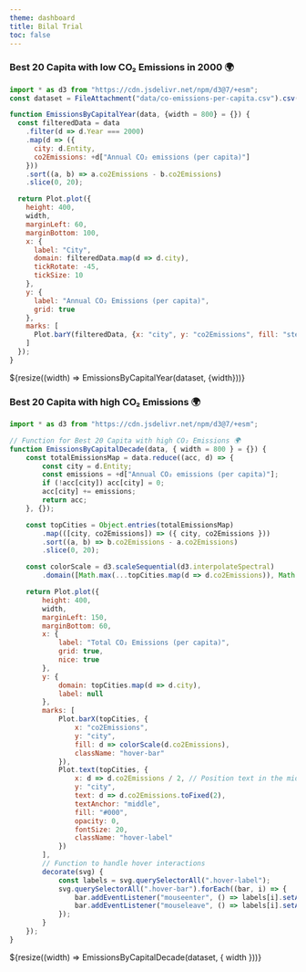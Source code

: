 ```yaml
---
theme: dashboard
title: Bilal Trial
toc: false
---
```


### Best 20 Capita with low CO₂ Emissions in 2000 🌍

<!-- Load and transform the data -->
```js
import * as d3 from "https://cdn.jsdelivr.net/npm/d3@7/+esm";
const dataset = FileAttachment("data/co-emissions-per-capita.csv").csv({typed: true});
```

<!-- BarPlot that show the emission and the country in one year -->

```js
function EmissionsByCapitalYear(data, {width = 800} = {}) { 
  const filteredData = data
    .filter(d => d.Year === 2000)
    .map(d => ({
      city: d.Entity,
      co2Emissions: +d["Annual CO₂ emissions (per capita)"]
    }))
    .sort((a, b) => a.co2Emissions - b.co2Emissions)
    .slice(0, 20);

  return Plot.plot({
    height: 400,
    width,
    marginLeft: 60,
    marginBottom: 100,
    x: {
      label: "City",
      domain: filteredData.map(d => d.city),
      tickRotate: -45,
      tickSize: 10 
    },
    y: {
      label: "Annual CO₂ Emissions (per capita)",
      grid: true
    },
    marks: [
      Plot.barY(filteredData, {x: "city", y: "co2Emissions", fill: "steelblue"})
    ]
  });
}

```

<div class="grid grid-cols-1"> 
  <div class="card"> ${resize((width) => EmissionsByCapitalYear(dataset, {width}))} </div> 
</div>




<!-- BarPlot that show the emission and the country in one decade -->


<!-- BarPlot that show the emission and the country with high emission -->

### Best 20 Capita with high CO₂ Emissions 🌍

```js
import * as d3 from "https://cdn.jsdelivr.net/npm/d3@7/+esm";

// Function for Best 20 Capita with high CO₂ Emissions 🌍
function EmissionsByCapitalDecade(data, { width = 800 } = {}) {
    const totalEmissionsMap = data.reduce((acc, d) => {
        const city = d.Entity;
        const emissions = +d["Annual CO₂ emissions (per capita)"];
        if (!acc[city]) acc[city] = 0;
        acc[city] += emissions;
        return acc;
    }, {});

    const topCities = Object.entries(totalEmissionsMap)
        .map(([city, co2Emissions]) => ({ city, co2Emissions }))
        .sort((a, b) => b.co2Emissions - a.co2Emissions)
        .slice(0, 20);

    const colorScale = d3.scaleSequential(d3.interpolateSpectral)
        .domain([Math.max(...topCities.map(d => d.co2Emissions)), Math.min(...topCities.map(d => d.co2Emissions))]);

    return Plot.plot({
        height: 400,
        width,
        marginLeft: 150,
        marginBottom: 60,
        x: {
            label: "Total CO₂ Emissions (per capita)",
            grid: true,
            nice: true
        },
        y: {
            domain: topCities.map(d => d.city),
            label: null
        },
        marks: [
            Plot.barX(topCities, {
                x: "co2Emissions",
                y: "city",
                fill: d => colorScale(d.co2Emissions),
                className: "hover-bar"
            }),
            Plot.text(topCities, {
                x: d => d.co2Emissions / 2, // Position text in the middle of the bar
                y: "city",
                text: d => d.co2Emissions.toFixed(2),
                textAnchor: "middle",
                fill: "#000",
                opacity: 0,
                fontSize: 20,
                className: "hover-label"
            })
        ],
        // Function to handle hover interactions
        decorate(svg) {
            const labels = svg.querySelectorAll(".hover-label");
            svg.querySelectorAll(".hover-bar").forEach((bar, i) => {
                bar.addEventListener("mouseenter", () => labels[i].setAttribute("opacity", 1)); // Show text on hover
                bar.addEventListener("mouseleave", () => labels[i].setAttribute("opacity", 0)); // Hide text on mouse out
            });
        }
    });
}

```

<div class="grid grid-cols-1"> 
  <div class="card"> ${resize((width) => EmissionsByCapitalDecade(dataset, { width }))} </div> 
</div>
